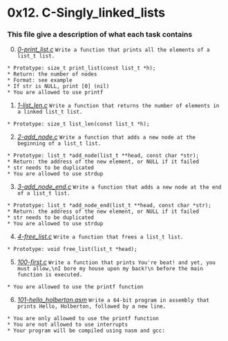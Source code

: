 # **0x12. C-Singly_linked_lists**

### **This file give a description of what each task contains**

0. *[0-print_list.c](0-print_list.c)*
`Write a function that prints all the elements of a list_t list.`
~~~~
* Prototype: size_t print_list(const list_t *h);
* Return: the number of nodes
* Format: see example
* If str is NULL, print [0] (nil)
* You are allowed to use printf
~~~~

1. *[1-list_len.c](1-list_len.c)*
`Write a function that returns the number of elements in a linked list_t list.`
~~~~
* Prototype: size_t list_len(const list_t *h);
~~~~

2. *[2-add_node.c](2-add_node.c)*
`Write a function that adds a new node at the beginning of a list_t list.`
~~~~
* Prototype: list_t *add_node(list_t **head, const char *str);
* Return: the address of the new element, or NULL if it failed
* str needs to be duplicated
* You are allowed to use strdup
~~~~

3. *[3-add_node_end.c](3-add_node_end.c)*
`Write a function that adds a new node at the end of a list_t list.`
~~~~
* Prototype: list_t *add_node_end(list_t **head, const char *str);
* Return: the address of the new element, or NULL if it failed
* str needs to be duplicated
* You are allowed to use strdup
~~~~

4. *[4-free_list.c](4-free_list.c)*
`Write a function that frees a list_t list.`
~~~~
* Prototype: void free_list(list_t *head);
~~~~

5. *[100-first.c](100-first.c)*
`Write a function that prints You're beat! and yet, you must allow,\nI bore my house upon my back!\n before the main function is executed.`
~~~~
* You are allowed to use the printf function
~~~~

6. *[101-hello_holberton.asm](101-hello_holberton.asm)*
`Write a 64-bit program in assembly that prints Hello, Holberton, followed by a new line.`
~~~~
* You are only allowed to use the printf function
* You are not allowed to use interrupts
* Your program will be compiled using nasm and gcc:
~~~~


